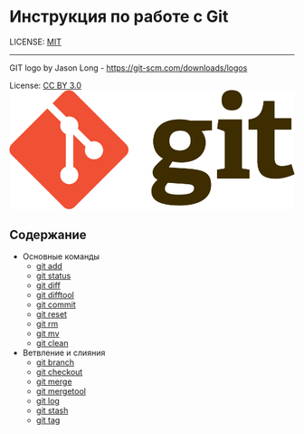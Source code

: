 # Инструкция по работе с Git

LICENSE: [MIT](./LICENSE.md)

---

GIT logo by Jason Long - https://git-scm.com/downloads/logos

License: [CC BY 3.0](https://creativecommons.org/licenses/by/3.0/)
![](git-logo.png)

## Содержание
- Основные команды
  - [git add](./git-lessons/add.md)
  - [git status](./git-lessons/status.md)
  - [git diff](./git-lessons/diff.md)
  - [git difftool](./git-lessons/difftool.md)
  - [git commit](./git-lessons/commit.md)
  - [git reset](./git-lessons/reset.md)
  - [git rm](./git-lessons/rm.md)
  - [git mv](./git-lessons/mv.md)
  - [git clean](./git-lessons/clean.md)
- Ветвление и слияния
  - [git branch](./git-lessons/branch.md)
  - [git checkout](./git-lessons/checkout.md)
  - [git merge](./git-lessons/merge.md)
  - [git mergetool](./git-lessons/mergetool.md)
  - [git log](./git-lessons/log.md)
  - [git stash](./git-lessons/stash.md)
  - [git tag](./git-lessons/tag.md)
